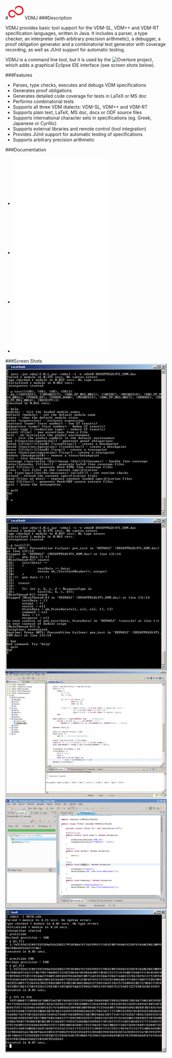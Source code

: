 
#![Fujitsu Logo](/screenshots/fujitsu.png?raw=true "Fujitsu Logo")  VDMJ
###Description

VDMJ provides basic tool support for the VDM-SL, VDM++ and VDM-RT specification languages, written in Java. It includes a parser, a type checker, an interpreter (with arbitrary precision arithmetic), a debugger, a proof obligation generator and a combinatorial test generator with coverage recording, as well as JUnit support for automatic testing.

VDMJ is a command line tool, but it is used by the ![Overture](https://github.com/overturetool/overture) project, which adds a graphical Eclipse IDE interface (see screen shots below).

###Features

* Parses, type checks, executes and debugs VDM specifications
* Generates proof obligations
* Generates detailed code coverage for tests in LaTeX or MS doc
* Performs combinatorial tests
* Supports all three VDM dialects: VDM-SL, VDM++ and VDM-RT
* Supports plain text, LaTeX, MS doc, docx or ODF source files
* Supports international character sets in specifications (eg. Greek, Japanese or Cyrillic)
* Supports external libraries and remote control (tool integration)
* Provides JUnit support for automatic testing of specifications
* Supports arbitrary precision arithmetic

###Documentation
* ![User Guide](/FJ-VDMJ/documentation/UserGuide.pdf "User Guide")
* ![One Page Guide](/FJ-VDMJ/documentation/OnePageGuide.pdf "One Page Guide")
* ![High Precision Guide](/FJ-VDMJ/documentation/HighPrecisionGuide.pdf "High Precision Guide")
* ![VDMJUnit Guide](/FJ-VDMJ/documentation/VDMJUnit.pdf "VDMJUnit Guide")

###Screen Shots
![Help](/screenshots/help.jpg?raw=true "Help")
![Precondition failure](/screenshots/precondition.jpg?raw=true "Precondition failure")
![Eclipse Integration](/screenshots/eclipse.jpg?raw=true "Eclipse Integration")
![VDMJUnit](/screenshots/VDMJUnit.png?raw=true "VDMJUnit")
![High Precision](/screenshots/Precision.png?raw=true "High Precision")
